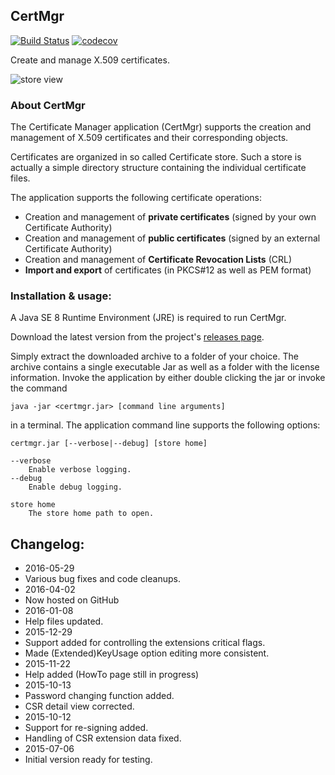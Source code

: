 ## CertMgr

[![Build Status](https://travis-ci.org/hdecarne/de.carne.certmgr.svg?branch=master)](https://travis-ci.org/hdecarne/de.carne.certmgr)
[![codecov](https://codecov.io/gh/hdecarne/de.carne.certmgr/branch/master/graph/badge.svg)](https://codecov.io/gh/hdecarne/de.carne.certmgr)

Create and manage X.509 certificates.

![store view](http://hdecarne.github.io/certmgr.png)

### About CertMgr
The Certificate Manager application (CertMgr) supports the creation and management of X.509 certificates and their corresponding objects.

Certificates are organized in so called Certificate store. Such a store is actually a simple directory structure containing the individual certificate files.

The application supports the following certificate operations:
 * Creation and management of **private certificates** (signed by your own Certificate Authority)
 * Creation and management of **public certificates** (signed by an external Certificate Authority)
 * Creation and management of **Certificate Revocation Lists** (CRL)
 * **Import and export** of certificates (in PKCS#12 as well as PEM format)

### Installation & usage:
A Java SE 8 Runtime Environment (JRE) is required to run CertMgr.

Download the latest version from the project's [releases page](https://github.com/hdecarne/certmgr/releases/latest).

Simply extract the downloaded archive to a folder of your choice.
The archive contains a single executable Jar as well as a folder with the license information. Invoke the application by either double clicking the jar or invoke the command

```
java -jar <certmgr.jar> [command line arguments]
```

in a terminal. The application command line supports the following options:

```
certmgr.jar [--verbose|--debug] [store home]

--verbose
	Enable verbose logging.
--debug
	Enable debug logging.

store home
	The store home path to open.
```

## Changelog:
* 2016-05-29
 * Various bug fixes and code cleanups.
* 2016-04-02
 * Now hosted on GitHub
* 2016-01-08
 * Help files updated.
* 2015-12-29
 * Support added for controlling the extensions critical flags.
 * Made (Extended)KeyUsage option editing more consistent.
* 2015-11-22
 * Help added (HowTo page still in progress)
* 2015-10-13
 * Password changing function added.
 * CSR detail view corrected.
* 2015-10-12
 * Support for re-signing added.
 * Handling of CSR extension data fixed.
* 2015-07-06
 * Initial version ready for testing.
